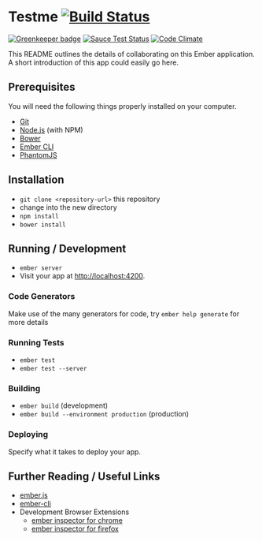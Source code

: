 # Testme [![Build Status](https://travis-ci.org/truenorth/ember-svember-testme.svg)](https://travis-ci.org/truenorth/ember-svember-testme)

[![Greenkeeper badge](https://badges.greenkeeper.io/mike-north/ember-testme_1.svg)](https://greenkeeper.io/)
[![Sauce Test Status](https://saucelabs.com/browser-matrix/northm_testme.svg?auth=04c81111b17afbf6d952b0b8e0028d0d)](https://saucelabs.com/u/northm_testme)
[![Code Climate](https://codeclimate.com/github/truenorth/ember-svember-testme/badges/gpa.svg)](https://codeclimate.com/github/truenorth/ember-svember-testme)

This README outlines the details of collaborating on this Ember application.
A short introduction of this app could easily go here.

## Prerequisites

You will need the following things properly installed on your computer.

* [Git](http://git-scm.com/)
* [Node.js](http://nodejs.org/) (with NPM)
* [Bower](http://bower.io/)
* [Ember CLI](http://www.ember-cli.com/)
* [PhantomJS](http://phantomjs.org/)

## Installation

* `git clone <repository-url>` this repository
* change into the new directory
* `npm install`
* `bower install`

## Running / Development

* `ember server`
* Visit your app at [http://localhost:4200](http://localhost:4200).

### Code Generators

Make use of the many generators for code, try `ember help generate` for more details

### Running Tests

* `ember test`
* `ember test --server`

### Building

* `ember build` (development)
* `ember build --environment production` (production)

### Deploying

Specify what it takes to deploy your app.

## Further Reading / Useful Links

* [ember.js](http://emberjs.com/)
* [ember-cli](http://www.ember-cli.com/)
* Development Browser Extensions
  * [ember inspector for chrome](https://chrome.google.com/webstore/detail/ember-inspector/bmdblncegkenkacieihfhpjfppoconhi)
  * [ember inspector for firefox](https://addons.mozilla.org/en-US/firefox/addon/ember-inspector/)

